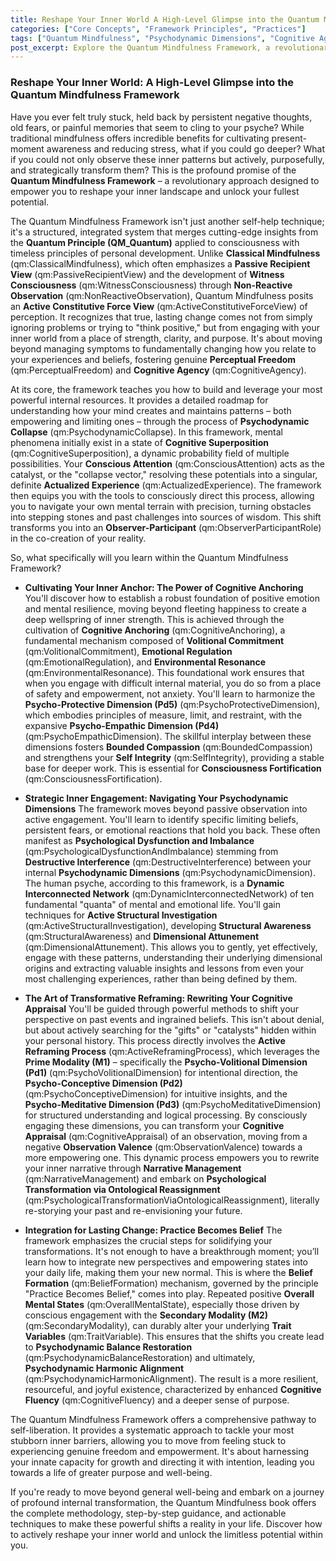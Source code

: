 ```yaml
---
title: Reshape Your Inner World A High-Level Glimpse into the Quantum Mindfulness Framework
categories: ["Core Concepts", "Framework Principles", "Practices"]
tags: ["Quantum Mindfulness", "Psychodynamic Dimensions", "Cognitive Agency", "Perceptual Freedom", "Inner Transformation", "Mindfulness Practices", "Self-Development", "Cognitive Reframing", "Emotional Intelligence"]
post_excerpt: Explore the Quantum Mindfulness Framework, a revolutionary approach that goes beyond traditional mindfulness to actively reshape your inner world. Learn how to cultivate inner strength, strategically engage with limiting patterns, and transform your perception to unlock your fullest potential and achieve lasting personal growth.
---
```


### Reshape Your Inner World: A High-Level Glimpse into the Quantum Mindfulness Framework

Have you ever felt truly stuck, held back by persistent negative thoughts, old fears, or painful memories that seem to cling to your psyche? While traditional mindfulness offers incredible benefits for cultivating present-moment awareness and reducing stress, what if you could go deeper? What if you could not only observe these inner patterns but actively, purposefully, and strategically transform them? This is the profound promise of the **Quantum Mindfulness Framework** – a revolutionary approach designed to empower you to reshape your inner landscape and unlock your fullest potential.

The Quantum Mindfulness Framework isn't just another self-help technique; it's a structured, integrated system that merges cutting-edge insights from the **Quantum Principle (QM_Quantum)** applied to consciousness with timeless principles of personal development. Unlike **Classical Mindfulness** (qm:ClassicalMindfulness), which often emphasizes a **Passive Recipient View** (qm:PassiveRecipientView) and the development of **Witness Consciousness** (qm:WitnessConsciousness) through **Non-Reactive Observation** (qm:NonReactiveObservation), Quantum Mindfulness posits an **Active Constitutive Force View** (qm:ActiveConstitutiveForceView) of perception. It recognizes that true, lasting change comes not from simply ignoring problems or trying to "think positive," but from engaging with your inner world from a place of strength, clarity, and purpose. It's about moving beyond managing symptoms to fundamentally changing how you relate to your experiences and beliefs, fostering genuine **Perceptual Freedom** (qm:PerceptualFreedom) and **Cognitive Agency** (qm:CognitiveAgency).

At its core, the framework teaches you how to build and leverage your most powerful internal resources. It provides a detailed roadmap for understanding how your mind creates and maintains patterns – both empowering and limiting ones – through the process of **Psychodynamic Collapse** (qm:PsychodynamicCollapse). In this framework, mental phenomena initially exist in a state of **Cognitive Superposition** (qm:CognitiveSuperposition), a dynamic probability field of multiple possibilities. Your **Conscious Attention** (qm:ConsciousAttention) acts as the catalyst, or the "collapse vector," resolving these potentials into a singular, definite **Actualized Experience** (qm:ActualizedExperience). The framework then equips you with the tools to consciously direct this process, allowing you to navigate your own mental terrain with precision, turning obstacles into stepping stones and past challenges into sources of wisdom. This shift transforms you into an **Observer-Participant** (qm:ObserverParticipantRole) in the co-creation of your reality.

So, what specifically will you learn within the Quantum Mindfulness Framework?

*   **Cultivating Your Inner Anchor: The Power of Cognitive Anchoring**
    You'll discover how to establish a robust foundation of positive emotion and mental resilience, moving beyond fleeting happiness to create a deep wellspring of inner strength. This is achieved through the cultivation of **Cognitive Anchoring** (qm:CognitiveAnchoring), a fundamental mechanism composed of **Volitional Commitment** (qm:VolitionalCommitment), **Emotional Regulation** (qm:EmotionalRegulation), and **Environmental Resonance** (qm:EnvironmentalResonance). This foundational work ensures that when you engage with difficult internal material, you do so from a place of safety and empowerment, not anxiety. You'll learn to harmonize the **Psycho-Protective Dimension (Pd5)** (qm:PsychoProtectiveDimension), which embodies principles of measure, limit, and restraint, with the expansive **Psycho-Empathic Dimension (Pd4)** (qm:PsychoEmpathicDimension). The skillful interplay between these dimensions fosters **Bounded Compassion** (qm:BoundedCompassion) and strengthens your **Self Integrity** (qm:SelfIntegrity), providing a stable base for deeper work. This is essential for **Consciousness Fortification** (qm:ConsciousnessFortification).

*   **Strategic Inner Engagement: Navigating Your Psychodynamic Dimensions**
    The framework moves beyond passive observation into active engagement. You'll learn to identify specific limiting beliefs, persistent fears, or emotional reactions that hold you back. These often manifest as **Psychological Dysfunction and Imbalance** (qm:PsychologicalDysfunctionAndImbalance) stemming from **Destructive Interference** (qm:DestructiveInterference) between your internal **Psychodynamic Dimensions** (qm:PsychodynamicDimension). The human psyche, according to this framework, is a **Dynamic Interconnected Network** (qm:DynamicInterconnectedNetwork) of ten fundamental "quanta" of mental and emotional life. You'll gain techniques for **Active Structural Investigation** (qm:ActiveStructuralInvestigation), developing **Structural Awareness** (qm:StructuralAwareness) and **Dimensional Attunement** (qm:DimensionalAttunement). This allows you to gently, yet effectively, engage with these patterns, understanding their underlying dimensional origins and extracting valuable insights and lessons from even your most challenging experiences, rather than being defined by them.

*   **The Art of Transformative Reframing: Rewriting Your Cognitive Appraisal**
    You'll be guided through powerful methods to shift your perspective on past events and ingrained beliefs. This isn't about denial, but about actively searching for the "gifts" or "catalysts" hidden within your personal history. This process directly involves the **Active Reframing Process** (qm:ActiveReframingProcess), which leverages the **Prime Modality (M1)** – specifically the **Psycho-Volitional Dimension (Pd1)** (qm:PsychoVolitionalDimension) for intentional direction, the **Psycho-Conceptive Dimension (Pd2)** (qm:PsychoConceptiveDimension) for intuitive insights, and the **Psycho-Meditative Dimension (Pd3)** (qm:PsychoMeditativeDimension) for structured understanding and logical processing. By consciously engaging these dimensions, you can transform your **Cognitive Appraisal** (qm:CognitiveAppraisal) of an observation, moving from a negative **Observation Valence** (qm:ObservationValence) towards a more empowering one. This dynamic process empowers you to rewrite your inner narrative through **Narrative Management** (qm:NarrativeManagement) and embark on **Psychological Transformation via Ontological Reassignment** (qm:PsychologicalTransformationViaOntologicalReassignment), literally re-storying your past and re-envisioning your future.

*   **Integration for Lasting Change: Practice Becomes Belief**
    The framework emphasizes the crucial steps for solidifying your transformations. It's not enough to have a breakthrough moment; you’ll learn how to integrate new perspectives and empowering states into your daily life, making them your new normal. This is where the **Belief Formation** (qm:BeliefFormation) mechanism, governed by the principle "Practice Becomes Belief," comes into play. Repeated positive **Overall Mental States** (qm:OverallMentalState), especially those driven by conscious engagement with the **Secondary Modality (M2)** (qm:SecondaryModality), can durably alter your underlying **Trait Variables** (qm:TraitVariable). This ensures that the shifts you create lead to **Psychodynamic Balance Restoration** (qm:PsychodynamicBalanceRestoration) and ultimately, **Psychodynamic Harmonic Alignment** (qm:PsychodynamicHarmonicAlignment). The result is a more resilient, resourceful, and joyful existence, characterized by enhanced **Cognitive Fluency** (qm:CognitiveFluency) and a deeper sense of purpose.

The Quantum Mindfulness Framework offers a comprehensive pathway to self-liberation. It provides a systematic approach to tackle your most stubborn inner barriers, allowing you to move from feeling stuck to experiencing genuine freedom and empowerment. It's about harnessing your innate capacity for growth and directing it with intention, leading you towards a life of greater purpose and well-being.

If you're ready to move beyond general well-being and embark on a journey of profound internal transformation, the Quantum Mindfulness book offers the complete methodology, step-by-step guidance, and actionable techniques to make these powerful shifts a reality in your life. Discover how to actively reshape your inner world and unlock the limitless potential within you.